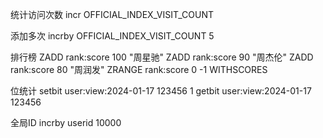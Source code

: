 
统计访问次数
incr OFFICIAL_INDEX_VISIT_COUNT

添加多次
incrby OFFICIAL_INDEX_VISIT_COUNT 5

排行榜
ZADD rank:score 100 "周星驰"
ZADD rank:score 90 "周杰伦"
ZADD rank:score 80 "周润发"
ZRANGE rank:score 0 -1 WITHSCORES

位统计
setbit user:view:2024-01-17 123456 1
getbit user:view:2024-01-17 123456

全局ID
incrby userid 10000

